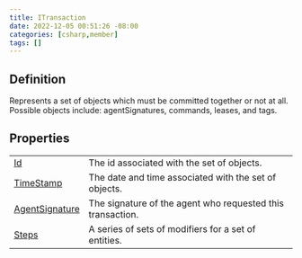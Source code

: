 ```yaml
---
title: ITransaction
date: 2022-12-05 00:51:26 -08:00
categories: [csharp,member]
tags: []
---
```


## Definition

Represents a set of objects which must be committed together or not at all. Possible objects include:
agentSignatures,
commands, leases, and tags.

## Properties
<table><tr><td><!--/posts/csharp.member.entitydb.abstractions.transactions.itransaction.id/--><a href='#'>Id</a></td><td>
The id associated with the set of objects.
</td></tr><tr><td><!--/posts/csharp.member.entitydb.abstractions.transactions.itransaction.timestamp/--><a href='#'>TimeStamp</a></td><td>
The date and time associated with the set of objects.
</td></tr><tr><td><!--/posts/csharp.member.entitydb.abstractions.transactions.itransaction.agentsignature/--><a href='#'>AgentSignature</a></td><td>
The signature of the agent who requested this transaction.
</td></tr><tr><td><!--/posts/csharp.member.entitydb.abstractions.transactions.itransaction.steps/--><a href='#'>Steps</a></td><td>
A series of sets of modifiers for a set of entities.
</td></tr></table>
